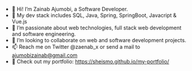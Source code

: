 - 👋 Hi! I’m Zainab Ajumobi, a Software Developer.
- 💞️ My dev stack includes SQL, Java, Spring, SpringBoot, Javacript & Vue.js
- 👀 I’m passionate about web technologies, full stack web development and software engineering.
- 💞️ I’m looking to collaborate on web and software development projects.
- 📫 Reach me on Twitter @zaenab_x or send a mail to ajumobizainab@gmail.com
- 👀 Check out my portfolio:  https://sheismo.github.io/my-portfolio/

<!---
sheismo/sheismo is a ✨ special ✨ repository because its `README.md` (this file) appears on your GitHub profile.
You can click the Preview link to take a look at your changes.
--->
